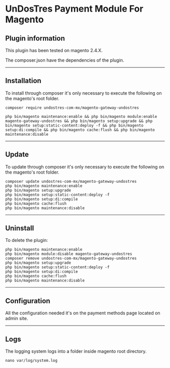 # UnDosTres Payment Module For Magento

## Plugin information

This plugin has been tested on magento 2.4.X.

The composer.json have the dependencies of the plugin.

---

## Installation

To install through composer it's only necessary to execute the following on the magento's root folder.

```
composer require undostres-com-mx/magento-gateway-undostres
```

```
php bin/magento maintenance:enable && php bin/magento module:enable magento-gateway-undostres && php bin/magento setup:upgrade && php bin/magento setup:static-content:deploy -f && php bin/magento setup:di:compile && php bin/magento cache:flush && php bin/magento maintenance:disable
``` 

---

## Update

To update through composer it's only necessary to execute the following on the magento's root folder.

```
composer update undostres-com-mx/magento-gateway-undostres
php bin/magento maintenance:enable
php bin/magento setup:upgrade
php bin/magento setup:static-content:deploy -f
php bin/magento setup:di:compile
php bin/magento cache:flush
php bin/magento maintenance:disable
``` 

---

## Uninstall

To delete the plugin:

```
php bin/magento maintenance:enable
php bin/magento module:disable magento-gateway-undostres
composer remove undostres-com-mx/magento-gateway-undostres
php bin/magento setup:upgrade
php bin/magento setup:static-content:deploy -f
php bin/magento setup:di:compile
php bin/magento cache:flush
php bin/magento maintenance:disable
``` 

---

## Configuration

All the configuration needed it's on the payment methods page located on admin site.

---

## Logs

The logging system logs into a folder inside magento root directory.

```
nano var/log/system.log
``` 

